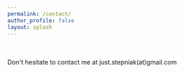 ```yaml
---
permalink: /contact/
author_profile: false
layout: splash
---
```

<br><br>
Don't hesitate to contact me at just.stepniak(at)gmail.com
